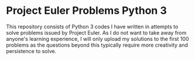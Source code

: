 # Project Euler Problems Python 3

This repository consists of Python 3 codes I have written in attempts to solve problems issued by Project Euler. As I do not want to take away from anyone's learning experience, I will only upload my solutions to the first 100 problems as the questions beyond this typically require more creativity and persistence to solve.
